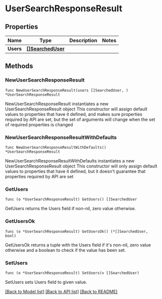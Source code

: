 # UserSearchResponseResult

## Properties

Name | Type | Description | Notes
------------ | ------------- | ------------- | -------------
**Users** | [**[]SearchedUser**](SearchedUser.md) |  | 

## Methods

### NewUserSearchResponseResult

`func NewUserSearchResponseResult(users []SearchedUser, ) *UserSearchResponseResult`

NewUserSearchResponseResult instantiates a new UserSearchResponseResult object
This constructor will assign default values to properties that have it defined,
and makes sure properties required by API are set, but the set of arguments
will change when the set of required properties is changed

### NewUserSearchResponseResultWithDefaults

`func NewUserSearchResponseResultWithDefaults() *UserSearchResponseResult`

NewUserSearchResponseResultWithDefaults instantiates a new UserSearchResponseResult object
This constructor will only assign default values to properties that have it defined,
but it doesn't guarantee that properties required by API are set

### GetUsers

`func (o *UserSearchResponseResult) GetUsers() []SearchedUser`

GetUsers returns the Users field if non-nil, zero value otherwise.

### GetUsersOk

`func (o *UserSearchResponseResult) GetUsersOk() (*[]SearchedUser, bool)`

GetUsersOk returns a tuple with the Users field if it's non-nil, zero value otherwise
and a boolean to check if the value has been set.

### SetUsers

`func (o *UserSearchResponseResult) SetUsers(v []SearchedUser)`

SetUsers sets Users field to given value.



[[Back to Model list]](../README.md#documentation-for-models) [[Back to API list]](../README.md#documentation-for-api-endpoints) [[Back to README]](../README.md)



